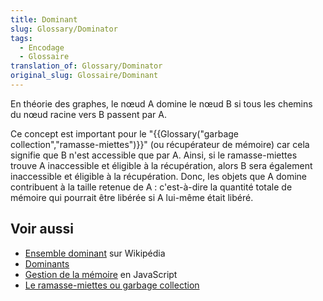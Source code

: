 ```yaml
---
title: Dominant
slug: Glossary/Dominator
tags:
  - Encodage
  - Glossaire
translation_of: Glossary/Dominator
original_slug: Glossaire/Dominant
---
```


En théorie des graphes, le nœud A domine le nœud B si tous les chemins du nœud racine vers B passent par A.

Ce concept est important pour le "{{Glossary("garbage collection","ramasse-miettes")}}" (ou récupérateur de mémoire) car cela signifie que B n'est accessible que par A. Ainsi, si le ramasse-miettes trouve A inaccessible et éligible à la récupération, alors B sera également inaccessible et éligible à la récupération. Donc, les objets que A domine contribuent à la taille retenue de A : c'est-à-dire la quantité totale de mémoire qui pourrait être libérée si A lui-même était libéré.

## Voir aussi

- [Ensemble dominant](https://fr.wikipedia.org/wiki/Ensemble_dominant) sur Wikipédia
- [Dominants](/fr/docs/Outils/Memory/Dominators)
- [Gestion de la mémoire](/fr/docs/Mozilla/js-ctypes/Using_js-ctypes/Memory_Management) en JavaScript
- [Le ramasse-miettes ou garbage collection](/fr/docs/Web/JavaScript/Gestion_de_la_m%C3%A9moire#Le_ramasse-miettes_ou_garbage_collection)
